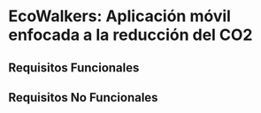 # EcoWalkers: Aplicación móvil enfocada a la reducción del CO2

## Requisitos Funcionales

## Requisitos No Funcionales


